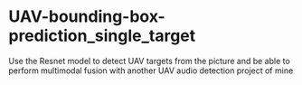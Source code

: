 # UAV-bounding-box-prediction_single_target
Use the Resnet model to detect UAV targets from the picture and be able to perform multimodal fusion with another UAV audio detection project of mine
